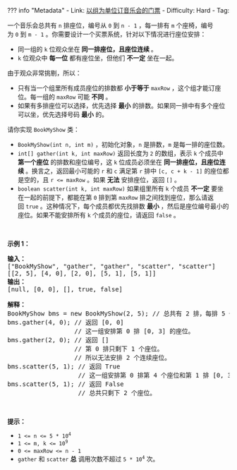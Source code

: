 
??? info "Metadata"
    - Link: [以组为单位订音乐会的门票](https://leetcode.cn/problems/booking-concert-tickets-in-groups)
    - Difficulty: Hard
    - Tag: 

<p>一个音乐会总共有&nbsp;<code>n</code>&nbsp;排座位，编号从&nbsp;<code>0</code>&nbsp;到&nbsp;<code>n - 1</code>&nbsp;，每一排有&nbsp;<code>m</code>&nbsp;个座椅，编号为&nbsp;<code>0</code>&nbsp;到&nbsp;<code>m - 1</code>&nbsp;。你需要设计一个买票系统，针对以下情况进行座位安排：</p>

<ul>
	<li>同一组的 <code>k</code>&nbsp;位观众坐在<strong> 同一排座位，且座位连续 </strong>。</li>
	<li><code>k</code>&nbsp;位观众中 <strong>每一位</strong>&nbsp;都有座位坐，但他们 <strong>不一定</strong>&nbsp;坐在一起。</li>
</ul>

<p>由于观众非常挑剔，所以：</p>

<ul>
	<li>只有当一个组里所有成员座位的排数都 <strong>小于等于</strong>&nbsp;<code>maxRow</code>&nbsp;，这个组才能订座位。每一组的&nbsp;<code>maxRow</code>&nbsp;可能 <strong>不同</strong>&nbsp;。</li>
	<li>如果有多排座位可以选择，优先选择 <strong>最小</strong>&nbsp;的排数。如果同一排中有多个座位可以坐，优先选择号码 <strong>最小</strong>&nbsp;的。</li>
</ul>

<p>请你实现&nbsp;<code>BookMyShow</code>&nbsp;类：</p>

<ul>
	<li><code>BookMyShow(int n, int m)</code>&nbsp;，初始化对象，<code>n</code>&nbsp;是排数，<code>m</code>&nbsp;是每一排的座位数。</li>
	<li><code>int[] gather(int k, int maxRow)</code>&nbsp;返回长度为 <code>2</code>&nbsp;的数组，表示 <code>k</code>&nbsp;个成员中 <strong>第一个座位</strong>&nbsp;的排数和座位编号，这 <code>k</code>&nbsp;位成员必须坐在 <strong>同一排座位，且座位连续 </strong>。换言之，返回最小可能的&nbsp;<code>r</code> 和&nbsp;<code>c</code>&nbsp;满足第&nbsp;<code>r</code>&nbsp;排中&nbsp;<code>[c, c + k - 1]</code>&nbsp;的座位都是空的，且&nbsp;<code>r &lt;= maxRow</code>&nbsp;。如果&nbsp;<strong>无法</strong>&nbsp;安排座位，返回&nbsp;<code>[]</code>&nbsp;。</li>
	<li><code>boolean scatter(int k, int maxRow)</code>&nbsp;如果组里所有&nbsp;<code>k</code>&nbsp;个成员&nbsp;<strong>不一定</strong>&nbsp;要坐在一起的前提下，都能在第&nbsp;<code>0</code> 排到第&nbsp;<code>maxRow</code>&nbsp;排之间找到座位，那么请返回&nbsp;<code>true</code>&nbsp;。这种情况下，每个成员都优先找排数&nbsp;<strong>最小</strong>&nbsp;，然后是座位编号最小的座位。如果不能安排所有&nbsp;<code>k</code>&nbsp;个成员的座位，请返回&nbsp;<code>false</code>&nbsp;。</li>
</ul>

<p>&nbsp;</p>

<p><strong>示例 1：</strong></p>

<pre>
<strong>输入：</strong>
["BookMyShow", "gather", "gather", "scatter", "scatter"]
[[2, 5], [4, 0], [2, 0], [5, 1], [5, 1]]
<strong>输出：</strong>
[null, [0, 0], [], true, false]

<strong>解释：</strong>
BookMyShow bms = new BookMyShow(2, 5); // 总共有 2 排，每排 5 个座位。
bms.gather(4, 0); // 返回 [0, 0]
                  // 这一组安排第 0 排 [0, 3] 的座位。
bms.gather(2, 0); // 返回 []
                  // 第 0 排只剩下 1 个座位。
                  // 所以无法安排 2 个连续座位。
bms.scatter(5, 1); // 返回 True
                   // 这一组安排第 0 排第 4 个座位和第 1 排 [0, 3] 的座位。
bms.scatter(5, 1); // 返回 False
                   // 总共只剩下 2 个座位。
</pre>

<p>&nbsp;</p>

<p><strong>提示：</strong></p>

<ul>
	<li><code>1 &lt;= n &lt;= 5 * 10<sup>4</sup></code></li>
	<li><code>1 &lt;= m, k &lt;= 10<sup>9</sup></code></li>
	<li><code>0 &lt;= maxRow &lt;= n - 1</code></li>
	<li><code>gather</code> 和&nbsp;<code>scatter</code>&nbsp;<strong>总</strong> 调用次数不超过&nbsp;<code>5 * 10<sup>4</sup></code> 次。</li>
</ul>
